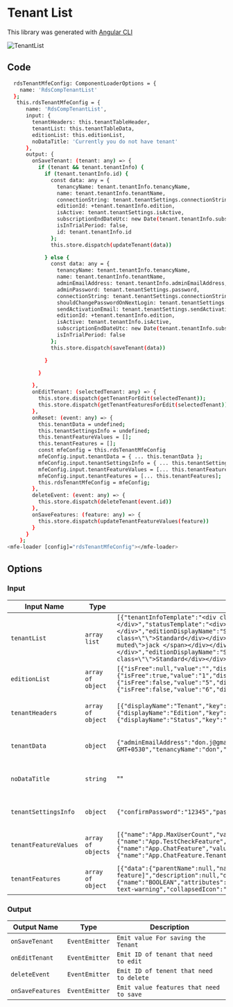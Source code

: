 # Tenant List

This library was generated with [Angular CLI](https://github.com/angular/angular-cli)

<p align="left">
<img src="../../../../../assets/TenantList.png" alt="TenantList"/>
<p/>

## Code

``` bash 
  rdsTenantMfeConfig: ComponentLoaderOptions = {
    name: 'RdsCompTenantList'
  };
   this.rdsTenantMfeConfig = {
      name: 'RdsCompTenantList',
      input: {
        tenantHeaders: this.tenantTableHeader,
        tenantList: this.tenantTableData,
        editionList: this.editionList,
        noDataTitle: 'Currently you do not have tenant'
      },
      output: {
        onSaveTenant: (tenant: any) => {
          if (tenant && tenant.tenantInfo) {
            if (tenant.tenantInfo.id) {
              const data: any = {
                tenancyName: tenant.tenantInfo.tenancyName,
                name: tenant.tenantInfo.tenantName,
                connectionString: tenant.tenantSettings.connectionString,
                editionId: +tenant.tenantInfo.edition,
                isActive: tenant.tenantSettings.isActive,
                subscriptionEndDateUtc: new Date(tenant.tenantInfo.subscriptionEndDate).toISOString(),
                isInTrialPeriod: false,
                id: tenant.tenantInfo.id
              };
              this.store.dispatch(updateTenant(data))

            } else {
              const data: any = {
                tenancyName: tenant.tenantInfo.tenancyName,
                name: tenant.tenantInfo.tenantName,
                adminEmailAddress: tenant.tenantInfo.adminEmailAddress,
                adminPassword: tenant.tenantSettings.password,
                connectionString: tenant.tenantSettings.connectionString,
                shouldChangePasswordOnNextLogin: tenant.tenantSettings.changePasswordOnNextLogin,
                sendActivationEmail: tenant.tenantSettings.sendActivationEmail,
                editionId: +tenant.tenantInfo.edition,
                isActive: tenant.tenantInfo.isActive,
                subscriptionEndDateUtc: new Date(tenant.tenantInfo.subscriptionEndDate).toISOString(),
                isInTrialPeriod: false
              };
              this.store.dispatch(saveTenant(data))

            }

          }

        },
        onEditTenant: (selectedTenant: any) => {
          this.store.dispatch(getTenantForEdit(selectedTenant));
          this.store.dispatch(getTenantFeaturesForEdit(selectedTenant))
        },
        onReset: (event: any) => {
          this.tenantData = undefined;
          this.tenantSettingsInfo = undefined;
          this.tenantFeatureValues = [];
          this.tenantFeatures = [];
          const mfeConfig = this.rdsTenantMfeConfig
          mfeConfig.input.tenantData = { ... this.tenantData };
          mfeConfig.input.tenantSettingsInfo = { ... this.tenantSettingsInfo };
          mfeConfig.input.tenantFeatureValues = [... this.tenantFeatureValues];
          mfeConfig.input.tenantFeatures = [... this.tenantFeatures];
          this.rdsTenantMfeConfig = mfeConfig;
        },
        deleteEvent: (event: any) => {
          this.store.dispatch(deleteTenant(event.id))
        },
        onSaveFeatures: (feature: any) => {
          this.store.dispatch(updateTenantFeatureValues(feature))
        }
      }
    };
<mfe-loader [config]="rdsTenantMfeConfig"></mfe-loader>
  ```

## Options
### Input
<!-- prettier-ignore -->
| Input Name                  | Type                             |Example| Description                                                                  |
| --------------------------- | -------------------------------- |------------| ---------------------------------------------------------------------------- |
| `tenantList`             | `array list`        |`[{"tenantInfoTemplate":"<div class=\"\"><div><div><span>Default</span></div><span class=\"text-muted\">Default </span></div></div>","statusTemplate":"<div><span class=\"badge badge-secondary\">Inactive</span></div>","editionDisplayName":"Standard","editionTemplate":"<div class=\"d-flex align-items-center\"><div class=…tandard\"></div><div class=\"\">Standard</div></div>","id":1},{"tenantInfoTemplate":"<div class=\"\"><div><div><span>jack</span></div><span class=\"text-muted\">jack </span></div></div>","statusTemplate":"<div> <span class=\"badge badge-success\">Active</span></div>","editionDisplayName":"Standard","editionTemplate":"<div class=\"d-flex align-items-center\"><div class=…tandard\"></div><div class=\"\">Standard</div></div>","id":4}`|List of object of the tenant`
| `editionList`               | `array of object`                          | `[{"isFree":null,"value":"","displayText":"Not assigned","isSelected":true},{"isFree":true,"value":"1","displayText":"Standard","isSelected":false},{"isFree":false,"value":"5","displayText":"apple","isSelected":false},{"isFree":false,"value":"6","displayText":"Apple1","isSelected":false}]`|Edition dropdown list Data|
| `tenantHeaders`                |  `array of object`                       | `[{"displayName":"Tenant","key":"tenantInfoTemplate","dataType":"html","dataLength":30,"sortable":true,"required":true,"filterable":true},{"displayName":"Edition","key":"editionTemplate","dataType":"html","dataLength":30,"sortable":true,"required":true,"filterable":true},{"displayName":"Status","key":"statusTemplate","dataType":"html","dataLength":30,"sortable":true,"required":true,"filterable":true}]`|Specify headers of the tenant list|
| `tenantData`                |  `object`                       | `{"adminEmailAddress":"don.j@gmail.com","edition":"1","subscriptionEndDate":"Wed Jun 22 2022 15:16:43 GMT+0530","tenancyName":"don","tenantName":"don j","unlimitedSubscription":"true"}`|Object of the new tenant|
| `noDataTitle`                |  `string`                       | ""|Specify No data title of the tenant list|
| `tenantSettingsInfo`                |  `object`                       | `{"confirmPassword":"12345","password":"12345"}`|Specify the style of the chart|
|`tenantFeatureValues`|`array of objects`|`[{"name":"App.MaxUserCount","value":"0"},{"name":"TestEditionScopeFeature","value":"false"},{"name":"App.TestCheckFeature","value":"false"},{"name":"App.TestCheckFeature2","value":"true"},{"name":"App.ChatFeature","value":"false"},{"name":"App.ChatFeature.TenantToTenant","value":"false"},{"name":"App.ChatFeature.TenantToHost","value":"false"}]`|Selected Feature list in the tenent|
|`tenantFeatures`|`array of object`|`[{"data":{"parentName":null,"name":"TestEditionScopeFeature","displayName":"[Test edition scope feature]","description":null,"defaultValue":"false","inputType":{"name":"CHECKBOX","attributes":{},"validator":{"name":"BOOLEAN","attributes":{}}}},"level":1,"selected":false,"label":"[Test edition scope feature]","expandedIcon":"fa fa-folder-open text-warning","collapsedIcon":"fa fa-folder text-warning","expanded":true,"selectable":true,"children":[]}]`|Feature list for create the tree|

### Output
| Output Name                 | Type          | Description                     |      
| --------------------------- | --------------|------------------|
| `onSaveTenant`                 |  `EventEmitter`  | `Emit value For saving the Tenant`  |
| `onEditTenant`                 |  `EventEmitter`  | `Emit ID of tenant that need to edit`  |
| `deleteEvent`                 |  `EventEmitter`  | `Emit ID of tenent that need to delete`  |
| `onSaveFeatures`                 |  `EventEmitter`  | `Emit value features that need to save`  |




